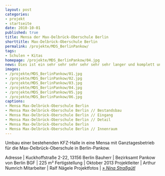 ```yaml
---
layout: post
categories:
- projekt
- startseite
date: 2010-10-01
published: true
title: Mensa der Max-Delbrück-Oberschule Berlin
shorttitle: Max-Delbrück-Oberschule Berlin
permalink: /projekte/MDS_BerlinPankow/
tags: 
- Schulen + Kitas
homepage: /projekte/MDS_BerlinPankow/04.jpg
news: Dies ist ein sehr sehr sehr sehr sehr sehr langer und komplett unnützer Newskommentar. Wir wollen einfach mal schauen wie weit man gehen kann. Und er ist immer noch nicht zu Ende. Umbau einer bestehenden KFZ-Halle in eine Mensa mit Ganztagesbetrieb für die Max-Delbrück-Oberschule in Berlin-Pankow. Umbau einer bestehenden KFZ-Halle in eine Mensa mit Ganztagesbetrieb für die Max-Delbrück-Oberschule in Berlin-Pankow.Umbau einer bestehenden KFZ-Halle in eine Mensa mit Ganztagesbetrieb für die Max-Delbrück-Oberschule in Berlin-Pankow.Umbau einer bestehenden KFZ-Halle in eine Mensa mit Ganztagesbetrieb für die Max-Delbrück-Oberschule in Berlin-Pankow.Aber jetzt is das Ende erreicht? 
images:
- /projekte/MDS_BerlinPankow/01.jpg
- /projekte/MDS_BerlinPankow/02.jpg
- /projekte/MDS_BerlinPankow/03.jpg
- /projekte/MDS_BerlinPankow/04.jpg
- /projekte/MDS_BerlinPankow/05.jpg
- /projekte/MDS_BerlinPankow/06.jpg
captions:
- Mensa Max-Delbrück-Oberschule Berlin
- Mensa Max-Delbrück-Oberschule Berlin // Bestandsbau
- Mensa Max-Delbrück-Oberschule Berlin // Eingang
- Mensa Max-Delbrück-Oberschule Berlin // Detail
- Mensa Max-Delbrück-Oberschule Berlin
- Mensa Max-Delbrück-Oberschule Berlin // Innenraum
---
```

Umbau einer bestehenden KFZ-Halle in eine Mensa mit Ganztagesbetrieb für die Max-Delbrück-Oberschule in Berlin-Pankow. 

Adresse			|	Kuckhoffstraße 2-22, 13156 Berlin 
Bauherr			|	Bezirksamt Pankow von Berlin
BGF				|	225 m²
Fertigstellung	|	Oktober 2013
Projektleiter	|	Arthur Numrich
Mitarbeiter		|	Ralf Nägele
Projektfotos	|	[_&raquo; Nina Straßgütl_](http://www.ninastrg.de) 
